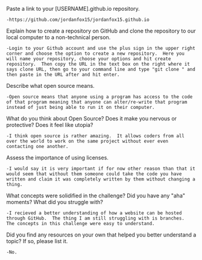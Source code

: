 Paste a link to your [USERNAME].github.io repository.

	-https://github.com/jordanfox15/jordanfox15.github.io

Explain how to create a repository on GitHub and clone the repository to our local computer to a non-technical person.

	-Login to your Github account and use the plus sign in the upper right corner and choose the option to create a new repository.  Here you will name your repository, choose your options and hit create repository.  Then copy the URL in the text box on the right where it says clone URL, then go to your command line and type "git clone " and then paste in the URL after and hit enter.

Describe what open source means.

	-Open source means that anyone using a program has access to the code of that program meaning that anyone can alter/re-write that program instead of just being able to run it on their computer.

What do you think about Open Source?  Does it make you nervous or protective?  Does it feel like utopia?

	-I think open source is rather amazing.  It allows coders from all over the world to work on the same project without ever even contacting one another.

Assess the importance of using licenses.

	-I would say it is very important if for now other reason than that it would seem that without them someone could take the code you have written and claim it was completely written by them without changing a thing.

What concepts were solidified in the challenge?  Did you have any "aha" moments?  What did you struggle with?

	-I recieved a better understanding of how a website can be hosted through GitHub.  The thing I am still struggling with is branches.  The concepts in this challenge were easy to understand.

Did you find any resources on your own that helped you better understand a topic?  If so, please list it.

	-No.